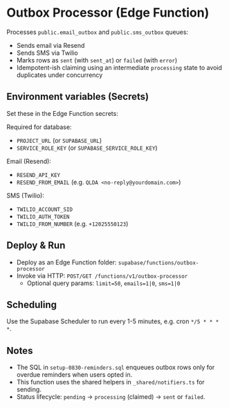 # Outbox Processor (Edge Function)

Processes `public.email_outbox` and `public.sms_outbox` queues:
- Sends email via Resend
- Sends SMS via Twilio
- Marks rows as `sent` (with `sent_at`) or `failed` (with `error`)
- Idempotent-ish claiming using an intermediate `processing` state to avoid duplicates under concurrency

## Environment variables (Secrets)
Set these in the Edge Function secrets:

Required for database:
- `PROJECT_URL` (or `SUPABASE_URL`)
- `SERVICE_ROLE_KEY` (or `SUPABASE_SERVICE_ROLE_KEY`)

Email (Resend):
- `RESEND_API_KEY`
- `RESEND_FROM_EMAIL` (e.g. `QLDA <no-reply@yourdomain.com>`)

SMS (Twilio):
- `TWILIO_ACCOUNT_SID`
- `TWILIO_AUTH_TOKEN`
- `TWILIO_FROM_NUMBER` (e.g. `+12025550123`)

## Deploy & Run
- Deploy as an Edge Function folder: `supabase/functions/outbox-processor`
- Invoke via HTTP: `POST/GET /functions/v1/outbox-processor`
  - Optional query params: `limit=50`, `emails=1|0`, `sms=1|0`

## Scheduling
Use the Supabase Scheduler to run every 1-5 minutes, e.g. cron `*/5 * * * *`.

## Notes
- The SQL in `setup-0830-reminders.sql` enqueues outbox rows only for overdue reminders when users opted in.
- This function uses the shared helpers in `_shared/notifiers.ts` for sending.
- Status lifecycle: `pending` -> `processing` (claimed) -> `sent` or `failed`.
